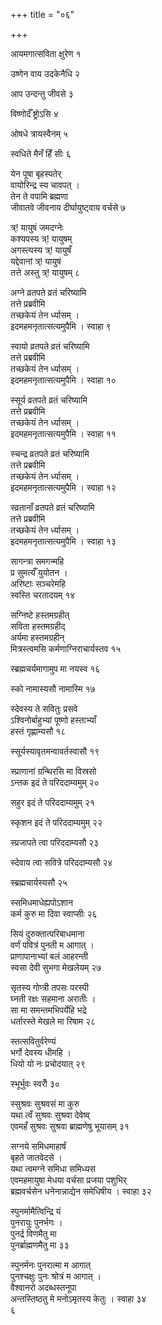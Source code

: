 +++
title = "०६"

+++
 
 

आयमगात्सविता क्षुरेण १  
 

उष्णेन वाय उदकेनैधि २  
 

आप उन्दन्तु जीवसे ३  
 

विष्णोर्दँ ष्ट्रोऽसि ४  
 

ओषधे त्रायस्वैनम् ५  
 

स्वधिते मैनँ हिँ सीः ६  
 

येन पूषा बृहस्पतेर्  
वायोरिन्द्र स्य चावपत् ।  
तेन ते वपामि ब्रह्मणा  
जीवातवे जीवनाय दीर्घायुष्ट्वाय वर्चसे ७  
 

त्र्\! यायुषं जमदग्नेः  
कश्यपस्य त्र्\! यायुषम्  
अगस्त्यस्य त्र्\! यायुषँ  
यद्देवानां त्र्\! यायुषं  
तत्ते अस्तु त्र्\! यायुषम् ८  
 

अग्ने व्रतपते व्रतं चरिष्यामि  
तत्ते प्रब्रवीमि  
तच्छकेयं तेन र्ध्यासम् ।  
इदमहमनृतात्सत्यमुपैमि । स्वाहा ९  
 

स्वायो व्रतपते व्रतं चरिष्यामि  
तत्ते प्रब्रवीमि  
तच्छकेयं तेन र्ध्यासम् ।  
इदमहमनृतात्सत्यमुपैमि । स्वाहा १०  
 

स्सूर्य व्रतपते व्रतं चरिष्यामि  
तत्ते प्रब्रवीमि  
तच्छकेयं तेन र्ध्यासम् ।  
इदमहमनृतात्सत्यमुपैमि । स्वाहा ११  
 

स्चन्द्र व्रतपते व्रतं चरिष्यामि  
तत्ते प्रब्रवीमि  
तच्छकेयं तेन र्ध्यासम् ।  
इदमहमनृतात्सत्यमुपैमि । स्वाहा १२  
 

स्व्रतानाँ व्रतपते व्रतं चरिष्यामि  
तत्ते प्रब्रवीमि  
तच्छकेयं तेन र्ध्यासम् ।  
इदमहमनृतात्सत्यमुपैमि । स्वाहा १३  
 

सागन्त्रा समगन्महि  
प्र सुमर्त्यँ युयोतन ।  
अरिष्टाः सञ्चरेमहि  
स्वस्ति चरतादयम् १४  
 

सग्निष्टे हस्तमग्रहीत्  
सविता हस्तमग्रहीद्  
अर्यमा हस्तमग्रहीन्  
मित्रस्त्वमसि कर्मणाग्निराचार्यस्तव १५  
 

स्ब्रह्मचर्यमागामुप मा नयस्व १६  
 

स्को नामास्यसौ नामास्मि १७  
 

स्देवस्य ते सवितुः प्रसवे  
ऽश्विनोर्बाहुभ्यां पूष्णो हस्ताभ्याँ  
हस्तं गृह्णाम्यसौ १८  
 

स्सूर्यस्यावृतमन्वावर्तस्वासौ १९  
 

स्प्राणानां ग्रन्थिरसि मा विस्रसो  
ऽन्तक इदं ते परिददाम्यमुम् २०  
 

सहुर इदं ते परिददाम्यमुम् २१  
 

स्कृशन इदं ते परिददाम्यमुम् २२  
 

स्प्रजापते त्वा परिददाम्यसौ २३  
 

स्देवाय त्वा सवित्रे परिददाम्यसौ २४  
 

स्ब्रह्मचार्यस्यसौ २५  
 

स्समिधमाधेह्यपोऽशान  
कर्म कुरु मा दिवा स्वाप्सीः २६  
 

सियं दुरुक्तात्परिबाधमाना  
वर्णं पवित्रं पुनती म आगात् ।  
प्राणापानाभ्यां बलं आहरन्ती  
स्वसा देवी सुभगा मेखलेयम् २७  
 

सृतस्य गोप्त्री तपसः परस्पी  
घ्नती रक्षः सहमाना अरातीः ।  
सा मा समन्तमभिपर्येहि भद्रे  
धर्तारस्ते मेखले मा रिषाम २८  
 

स्तत्सवितुर्वरेण्यं  
भर्गो देवस्य धीमहि ।  
धियो यो नः प्रचोदयात् २९  
 

स्भूर्भुवः स्वरोँ ३०  
 

स्सुश्रवः सुश्रवसं मा कुरु  
यथा त्वँ सुश्रवः सुश्रवा देवेष्व्  
एवमहँ सुश्रवः सुश्रवा ब्राह्मणेषु भूयासम् ३१  
 

सग्नये समिधमाहार्षं  
बृहते जातवेदसे ।  
यथा त्वमग्ने समिधा समिध्यस  
एवमहमायुषा मेधया वर्चसा प्रजया पशुभिर्  
ब्रह्मवर्चसेन धनेनान्नाद्येन समेधिषीय । स्वाहा ३२  
 

स्पुनर्मामैत्विन्द्रि यं  
पुनरायुः पुनर्भगः ।  
पुनर्द्र विणमैतु मा  
पुनर्ब्राह्मणमैतु मा ३३  
 

स्पुनर्मनः पुनरात्मा म आगात्  
पुनश्चक्षुः पुनः श्रोत्रं म आगात् ।  
वैश्वानरो अदब्धस्तनूपा  
अन्तस्तिष्ठतु मे मनोऽमृतस्य केतुः । स्वाहा ३४   
६  